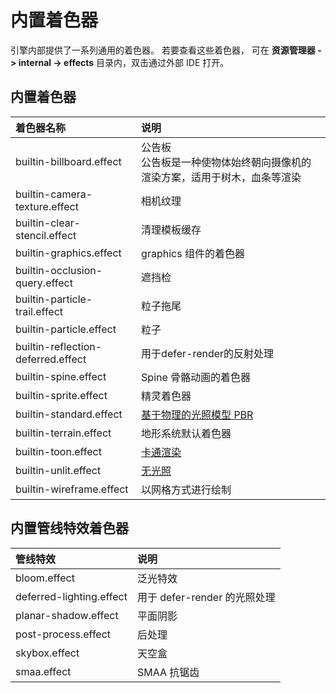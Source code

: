 # 内置着色器

引擎内部提供了一系列通用的着色器。 若要查看这些着色器， 可在 **资源管理器 -> internal -> effects** 目录内，双击通过外部 IDE 打开。

## 内置着色器

| 着色器名称 | 说明 |
| :---| :----|
| builtin-billboard.effect           | 公告板<br>公告板是一种使物体始终朝向摄像机的渲染方案，适用于树木，血条等渲染
| builtin-camera-texture.effect      | 相机纹理
| builtin-clear-stencil.effect       | 清理模板缓存
| builtin-graphics.effect| graphics 组件的着色器
| builtin-occlusion-query.effect     | 遮挡检
| builtin-particle-trail.effect      | 粒子拖尾
| builtin-particle.effect            | 粒子
| builtin-reflection-deferred.effect | 用于defer-render的反射处理
| builtin-spine.effect               | Spine 骨骼动画的着色器
| builtin-sprite.effect              | 精灵着色器
| builtin-standard.effect            | [基于物理的光照模型 PBR](effect-buildin-pbr.md)
| builtin-terrain.effect             | 地形系统默认着色器
| builtin-toon.effect                | [卡通渲染](effect-buildin-toon.md)
| builtin-unlit.effect               | [无光照](effect-buildin-unlit.md)
| builtin-wireframe.effect           | 以网格方式进行绘制

## 内置管线特效着色器

| 管线特效                 | 说明        |
| :----------------------- | :---------- |
| bloom.effect             | 泛光特效           |
| deferred-lighting.effect | 用于 defer-render 的光照处理  |
| planar-shadow.effect     | 平面阴影    |
| post-process.effect      | 后处理      |
| skybox.effect            | 天空盒      |
| smaa.effect              | SMAA 抗锯齿 |